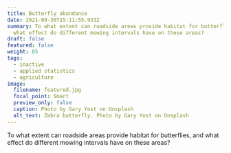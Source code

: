 ```yaml
---
title: Butterfly abundance
date: 2021-09-30T15:11:55.933Z
summary: To what extent can roadside areas provide habitat for butterflies, and
  what effect do different mowing intervals have on these areas?
draft: false
featured: false
weight: 85
tags:
  - inactive
  - applied statistics
  - agriculture
image:
  filename: featured.jpg
  focal_point: Smart
  preview_only: false
  caption: Photo by Gary Yost on Unsplash
  alt_text: Zebra butterfly. Photo by Gary Yost on Unsplash
---
```

To what extent can roadside areas provide habitat for butterflies, and what effect do different mowing intervals have on these areas?